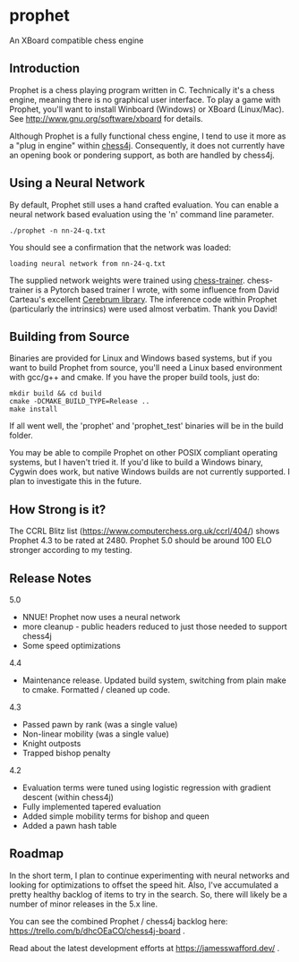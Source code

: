 # prophet

An XBoard compatible chess engine 

## Introduction 

Prophet is a chess playing program written in C.  Technically it's a chess engine, meaning there is no graphical user interface.  To play a game with Prophet, you'll want to install Winboard (Windows) or XBoard (Linux/Mac).  See http://www.gnu.org/software/xboard for details.

Although Prophet is a fully functional chess engine, I tend to use it more as a "plug in engine" within [chess4j](https://github.com/jswaff/chess4j).  Consequently, it does not currently have an opening book or pondering support, as both are handled by chess4j.

## Using a Neural Network

By default, Prophet still uses a hand crafted evaluation.  You can enable a neural network based evaluation using the 'n' command line parameter.

```
./prophet -n nn-24-q.txt 
```

You should see a confirmation that the network was loaded:

```
loading neural network from nn-24-q.txt
```

The supplied network weights were trained using [chess-trainer](https://github.com/jswaff/chess-trainer).  chess-trainer is a Pytorch based trainer I wrote, with some influence from David Carteau's excellent [Cerebrum library](https://github.com/david-carteau/cerebrum).  The inference code within Prophet (particularly the intrinsics) were used almost verbatim.  Thank you David!


## Building from Source

Binaries are provided for Linux and Windows based systems, but if you want to build Prophet from source, you'll need a Linux based environment with gcc/g++ and cmake.  If you have the proper build tools, just do:

```
mkdir build && cd build
cmake -DCMAKE_BUILD_TYPE=Release ..
make install
```

If all went well, the 'prophet' and 'prophet_test' binaries will be in the build folder.

You may be able to compile Prophet on other POSIX compliant operating systems, but I haven't tried it.  If you'd like to build a Windows binary, Cygwin does work, but native Windows builds are not currently supported.  I plan to investigate this in the future.

## How Strong is it?

The CCRL Blitz list (https://www.computerchess.org.uk/ccrl/404/) shows Prophet 4.3 to be rated at 2480.  Prophet 5.0 should be around 100 ELO stronger according to my testing. 

## Release Notes

5.0

* NNUE!  Prophet now uses a neural network
* more cleanup - public headers reduced to just those needed to support chess4j
* Some speed optimizations

4.4

* Maintenance release.  Updated build system, switching from plain make to cmake.  Formatted / cleaned up code.

4.3

* Passed pawn by rank (was a single value)
* Non-linear mobility (was a single value)
* Knight outposts
* Trapped bishop penalty

4.2

* Evaluation terms were tuned using logistic regression with gradient descent (within chess4j)
* Fully implemented tapered evaluation
* Added simple mobility terms for bishop and queen
* Added a pawn hash table

## Roadmap

In the short term, I plan to continue experimenting with neural networks and looking for optimizations to offset the speed hit.  Also, I've accumulated a pretty healthy backlog of items to try in the search.  So, there will likely be a number of minor releases in the 5.x line.


You can see the combined Prophet / chess4j backlog here: https://trello.com/b/dhcOEaCO/chess4j-board .

Read about the latest development efforts at https://jamesswafford.dev/ .
